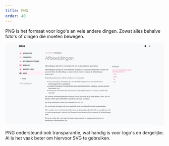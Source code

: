 ```yaml
---
title: PNG
order: 40
---
```


PNG is het formaat voor logo's an vele andere dingen. Zowat alles behalve foto's of dingen
die moeten bewegen.

![Browser screenshots worden als PNG opgeslagen](example.png)

PNG ondersteund ook transparantie, wat handig is voor logo's en dergelijke.
Al is het vaak beter om hiervoor SVG te gebruiken.

